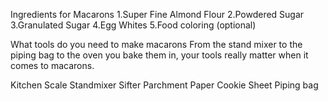 Ingredients for Macarons
1.Super Fine Almond Flour
2.Powdered Sugar
3.Granulated Sugar
4.Egg Whites
5.Food coloring (optional)


What tools do you need to make macarons
From the stand mixer to the piping bag to the oven you bake them in, your tools really matter when it comes to macarons.

Kitchen Scale
Standmixer
Sifter
Parchment Paper
Cookie Sheet
Piping bag
